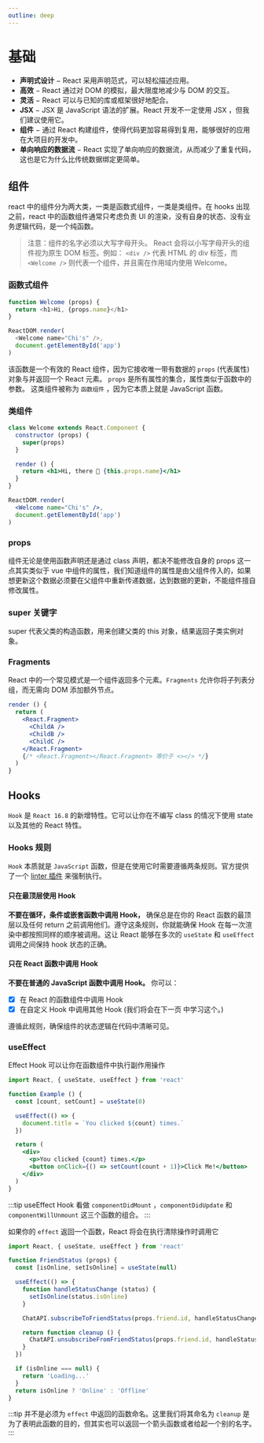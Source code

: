 ```yaml
---
outline: deep
---
```


# 基础

- **声明式设计** − React 采用声明范式，可以轻松描述应用。
- **高效** − React 通过对 DOM 的模拟，最大限度地减少与 DOM 的交互。
- **灵活** − React 可以与已知的库或框架很好地配合。
- **JSX** − JSX 是 JavaScript 语法的扩展。React 开发不一定使用 JSX ，但我们建议使用它。
- **组件** − 通过 React 构建组件，使得代码更加容易得到复用，能够很好的应用在大项目的开发中。
- **单向响应的数据流** − React 实现了单向响应的数据流，从而减少了重复代码，这也是它为什么比传统数据绑定更简单。

## 组件

react 中的组件分为两大类，一类是函数式组件，一类是类组件。在 hooks 出现之前，react 中的函数组件通常只考虑负责 UI 的渲染，没有自身的状态、没有业务逻辑代码，是一个纯函数。

> 注意：组件的名字必须以大写字母开头。
> React 会将以小写字母开头的组件视为原生 DOM 标签。例如：
> `<div />` 代表 HTML 的 div 标签，而 `<Welcome />` 则代表一个组件，并且需在作用域内使用 Welcome。

### 函数式组件

```js
function Welcome (props) {
  return <h1>Hi, {props.name}</h1>
}

ReactDOM.render(
  <Welcome name="Chi's" />,
  document.getElementById('app')
)
```

该函数是一个有效的 React 组件，因为它接收唯一带有数据的 `props` (代表属性)对象与并返回一个 React 元素。 `props` 是所有属性的集合，属性类似于函数中的参数。
这类组件被称为 `函数组件` ，因为它本质上就是 JavaScript 函数。

### 类组件

```jsx
class Welcome extends React.Component {
  constructor (props) {
    super(props)
  }

  render () {
    return <h1>Hi, there 👋 {this.props.name}</h1>
  }
}

ReactDOM.render(
  <Welcome name="Chi's" />,
  document.getElementById('app')
)
```

### props

组件无论是使用函数声明还是通过 class 声明，都决不能修改自身的 props 这一点其实类似于 vue 中组件的属性，我们知道组件的属性是由父组件传入的，如果想更新这个数据必须要在父组件中重新传递数据，达到数据的更新，不能组件擅自修改属性。

### super 关键字

super 代表父类的构造函数，用来创建父类的 this 对象，结果返回子类实例对象。

### Fragments

React 中的一个常见模式是一个组件返回多个元素。`Fragments` 允许你将子列表分组，而无需向 DOM 添加额外节点。

```jsx
render () {
  return (
    <React.Fragment>
      <ChildA />
      <ChildB />
      <ChildC />
    </React.Fragment>
    {/* <React.Fragment></React.Fragment> 等价于 <></> */}
  )
}
```

## Hooks

`Hook` 是 `React 16.8` 的新增特性。它可以让你在不编写 class 的情况下使用 state 以及其他的 React 特性。

### Hooks 规则

`Hook` 本质就是 `JavaScript` 函数，但是在使用它时需要遵循两条规则。官方提供了一个 [linter 插件](https://www.npmjs.com/package/eslint-plugin-react-hooks) 来强制执行。

#### 只在最顶层使用 Hook

**不要在循环，条件或嵌套函数中调用 Hook，** 确保总是在你的 React 函数的最顶层以及任何 return 之前调用他们。遵守这条规则，你就能确保 Hook 在每一次渲染中都按照同样的顺序被调用。这让 React 能够在多次的 `useState` 和 `useEffect` 调用之间保持 hook 状态的正确。

#### 只在 React 函数中调用 Hook

**不要在普通的 JavaScript 函数中调用 Hook。** 你可以：

- [x] 在 React 的函数组件中调用 Hook
- [x] 在自定义 Hook 中调用其他 Hook (我们将会在下一页 中学习这个。)

遵循此规则，确保组件的状态逻辑在代码中清晰可见。

### useEffect

Effect Hook 可以让你在函数组件中执行副作用操作

```jsx
import React, { useState, useEffect } from 'react'

function Example () {
  const [count, setCount] = useState(0)

  useEffect(() => {
    document.title = `You clicked ${count} times.`
  })

  return (
    <div>
      <p>You clicked {count} times.</p>
      <button onClick={() => setCount(count + 1)}>Click Me!</button>
    </div>
  )
}
```

:::tip
useEffect Hook 看做 `componentDidMount` ，`componentDidUpdate` 和 `componentWillUnmount` 这三个函数的组合。
:::

如果你的 `effect` 返回一个函数，React 将会在执行清除操作时调用它

```jsx
import React, { useState, useEffect } from 'react'

function FriendStatus (props) {
  const [isOnline, setIsOnline] = useState(null)

  useEffect(() => {
    function handleStatusChange (status) {
      setIsOnline(status.isOnline)
    }

    ChatAPI.subscribeToFriendStatus(props.friend.id, handleStatusChange)

    return function cleanup () {
      ChatAPI.unsubscribeFromFriendStatus(props.friend.id, handleStatusChange)
    }
  })

  if (isOnline === null) {
    return 'Loading...'
  }
  return isOnline ? 'Online' : 'Offline'
}
```

:::tip
并不是必须为 `effect` 中返回的函数命名。这里我们将其命名为 `cleanup` 是为了表明此函数的目的，但其实也可以返回一个箭头函数或者给起一个别的名字。
:::
